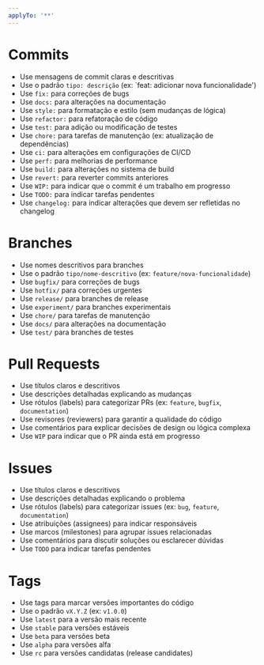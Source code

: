 ```yaml
---
applyTo: '**'
---
```


# Commits
- Use mensagens de commit claras e descritivas
- Use o padrão `tipo: descrição` (ex: `feat: adicionar nova funcionalidade')
- Use `fix:` para correções de bugs
- Use `docs:` para alterações na documentação
- Use `style:` para formatação e estilo (sem mudanças de lógica)
- Use `refactor:` para refatoração de código
- Use `test:` para adição ou modificação de testes
- Use `chore:` para tarefas de manutenção (ex: atualização de dependências)
- Use `ci:` para alterações em configurações de CI/CD
- Use `perf:` para melhorias de performance
- Use `build:` para alterações no sistema de build
- Use `revert:` para reverter commits anteriores
- Use `WIP:` para indicar que o commit é um trabalho em progresso
- Use `TODO:` para indicar tarefas pendentes
- Use `changelog:` para indicar alterações que devem ser refletidas no changelog

# Branches
- Use nomes descritivos para branches
- Use o padrão `tipo/nome-descritivo` (ex: `feature/nova-funcionalidade`)
- Use `bugfix/` para correções de bugs
- Use `hotfix/` para correções urgentes
- Use `release/` para branches de release
- Use `experiment/` para branches experimentais
- Use `chore/` para tarefas de manutenção
- Use `docs/` para alterações na documentação
- Use `test/` para branches de testes

# Pull Requests
- Use títulos claros e descritivos
- Use descrições detalhadas explicando as mudanças
- Use rótulos (labels) para categorizar PRs (ex: `feature`, `bugfix`, `documentation`)
- Use revisores (reviewers) para garantir a qualidade do código
- Use comentários para explicar decisões de design ou lógica complexa
- Use `WIP` para indicar que o PR ainda está em progresso

# Issues
- Use títulos claros e descritivos
- Use descrições detalhadas explicando o problema
- Use rótulos (labels) para categorizar issues (ex: `bug`, `feature`, `documentation`)
- Use atribuições (assignees) para indicar responsáveis
- Use marcos (milestones) para agrupar issues relacionadas
- Use comentários para discutir soluções ou esclarecer dúvidas
- Use `TODO` para indicar tarefas pendentes

# Tags
- Use tags para marcar versões importantes do código
- Use o padrão `vX.Y.Z` (ex: `v1.0.0`)
- Use `latest` para a versão mais recente
- Use `stable` para versões estáveis
- Use `beta` para versões beta
- Use `alpha` para versões alfa
- Use `rc` para versões candidatas (release candidates)